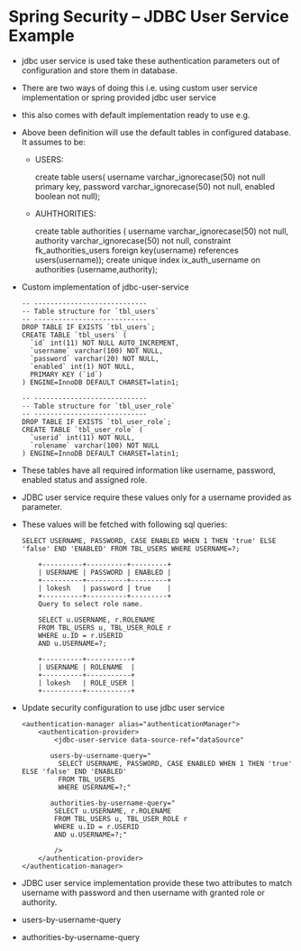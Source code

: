 # Spring Security – JDBC User Service Example

-	jdbc user service is used take these authentication parameters out of configuration and store them in database.
-	There are two ways of doing this i.e. using custom user service implementation or spring provided jdbc user service
-	this also comes with default implementation ready to use e.g.

	<authentication-manager alias="authenticationManager">
		<authentication-provider>
			<jdbc-user-service data-source-ref="dataSource" />
		</authentication-provider>
	</authentication-manager>		
-	Above been definition will use the default tables in configured database. It assumes to be:

	-	USERS:
	
		create table users(
		  username varchar_ignorecase(50) not null primary key,
		  password varchar_ignorecase(50) not null,
		  enabled boolean not null);

	-	AUHTHORITIES:
	
		  create table authorities (
			  username varchar_ignorecase(50) not null,
			  authority varchar_ignorecase(50) not null,
			  constraint fk_authorities_users foreign key(username) references users(username));
			  create unique index ix_auth_username on authorities (username,authority);
		  
-	Custom implementation of jdbc-user-service

		-- ----------------------------
		-- Table structure for `tbl_users`
		-- ----------------------------
		DROP TABLE IF EXISTS `tbl_users`;
		CREATE TABLE `tbl_users` (
		  `id` int(11) NOT NULL AUTO_INCREMENT,
		  `username` varchar(100) NOT NULL,
		  `password` varchar(20) NOT NULL,
		  `enabled` int(1) NOT NULL,
		  PRIMARY KEY (`id`)
		) ENGINE=InnoDB DEFAULT CHARSET=latin1;	
		
		-- ----------------------------
		-- Table structure for `tbl_user_role`
		-- ----------------------------
		DROP TABLE IF EXISTS `tbl_user_role`;
		CREATE TABLE `tbl_user_role` (
		  `userid` int(11) NOT NULL,
		  `rolename` varchar(100) NOT NULL
		) ENGINE=InnoDB DEFAULT CHARSET=latin1;
		
		
-	These tables have all required information like username, password, enabled status and assigned role. 
-	JDBC user service require these values only for a username provided as parameter.
-	These values will be fetched with following sql queries:		

		SELECT USERNAME, PASSWORD, CASE ENABLED WHEN 1 THEN 'true' ELSE 'false' END 'ENABLED' FROM TBL_USERS WHERE USERNAME=?;

			+----------+----------+---------+
			| USERNAME | PASSWORD | ENABLED |
			+----------+----------+---------+
			| lokesh   | password | true    |
			+----------+----------+---------+
			Query to select role name.

			SELECT u.USERNAME, r.ROLENAME
			FROM TBL_USERS u, TBL_USER_ROLE r
			WHERE u.ID = r.USERID
			AND u.USERNAME=?;

			+----------+-----------+
			| USERNAME | ROLENAME  |
			+----------+-----------+
			| lokesh   | ROLE_USER |
			+----------+-----------+
-	Update security configuration to use jdbc user service
		
		
		<authentication-manager alias="authenticationManager">
			<authentication-provider>
				<jdbc-user-service data-source-ref="dataSource"
		 
			   users-by-username-query="
				 SELECT USERNAME, PASSWORD, CASE ENABLED WHEN 1 THEN 'true' ELSE 'false' END 'ENABLED'
				 FROM TBL_USERS
				 WHERE USERNAME=?;"
		 
			   authorities-by-username-query="
				SELECT u.USERNAME, r.ROLENAME
				FROM TBL_USERS u, TBL_USER_ROLE r
				WHERE u.ID = r.USERID
				AND u.USERNAME=?;"
		 
				/>
			</authentication-provider>
		</authentication-manager>
		
-	JDBC user service implementation provide these two attributes to match username with password and then username with granted role or authority.
-	users-by-username-query
-	authorities-by-username-query

